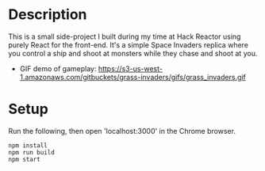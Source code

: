 # Description
This is a small side-project I built during my time at Hack Reactor using purely React for the front-end. It's a simple Space Invaders replica where you control a ship and shoot at monsters while they chase and shoot at you.

- GIF demo of gameplay: https://s3-us-west-1.amazonaws.com/gitbuckets/grass-invaders/gifs/grass_invaders.gif

# Setup
Run the following, then open 'localhost:3000' in the Chrome browser.
  ```
  npm install
  npm run build
  npm start
  ```
